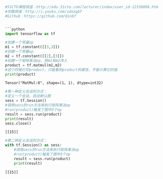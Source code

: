 ```python
#51CTO课程频道：http://edu.51cto.com/lecturer/index/user_id-12330098.html
#优酷频道：http://i.youku.com/sdxxqbf
#Github：https://github.com/Qinbf


```python
import tensorflow as tf
```


```python
#创建一个常量op
m1 = tf.constant([[3,3]])
#创建一个常量op
m2 = tf.constant([[2],[3]])
#创建一个矩阵乘法op，把m1和m2传入
product = tf.matmul(m1,m2)
#这个时候打印product，只能看到product的属性，不能计算它的值
print(product)
```

    Tensor("MatMul:0", shape=(1, 1), dtype=int32)
    


```python
#第一种定义会话的方式：
#定义一个会话，启动默认图
sess = tf.Session()
#调用sess的run方法来执行矩阵乘法op
#run(product)触发了图中3个op
result = sess.run(product)
print(result)
sess.close()
```

    [[15]]
    


```python
#第二种定义会话的方式：
with tf.Session() as sess:
    #调用sess的run方法来执行矩阵乘法op
    #run(product)触发了图中3个op
    result = sess.run(product)
    print(result)
```

    [[15]]
    


```python

```
